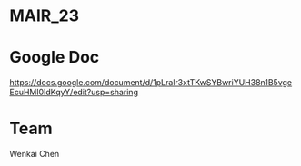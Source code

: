 # MAIR_23

# Google Doc
https://docs.google.com/document/d/1pLralr3xtTKwSYBwriYUH38n1B5vgeEcuHMl0IdKqyY/edit?usp=sharing

# Team
Wenkai Chen
